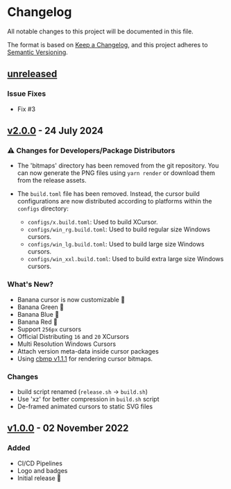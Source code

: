 # Changelog

All notable changes to this project will be documented in this file.

The format is based on [Keep a Changelog](https://keepachangelog.com/en/1.0.0/),
and this project adheres to [Semantic Versioning](https://semver.org/spec/v2.0.0.html).

## [unreleased]

### Issue Fixes

-   Fix #3

## [v2.0.0] - 24 July 2024

### :warning: Changes for Developers/Package Distributors

-   The 'bitmaps' directory has been removed from the git repository. You can now generate the PNG files using `yarn render` or download them from the release assets.

-   The `build.toml` file has been removed. Instead, the cursor build configurations are now distributed according to platforms within the `configs` directory:
    -   `configs/x.build.toml`: Used to build XCursor.
    -   `configs/win_rg.build.toml`: Used to build regular size Windows cursors.
    -   `configs/win_lg.build.toml`: Used to build large size Windows cursors.
    -   `configs/win_xxl.build.toml`: Used to build extra large size Windows cursors.

### What's New?

-   Banana cursor is now customizable 🎊
-   Banana Green 🎊
-   Banana Blue 🎊
-   Banana Red 🎊
-   Support `256px` cursors
-   Official Distributing `16` and `20` XCursors
-   Multi Resolution Windows Cursors
-   Attach version meta-data inside cursor packages
-   Using [cbmp v1.1.1](https://github.com/ful1e5/cbmp/tree/v1.1.1) for rendering cursor bitmaps.

### Changes

-   build script renamed (`release.sh` -> `build.sh`)
-   Use 'xz' for better compression in `build.sh` script
-   De-framed animated cursors to static SVG files

## [v1.0.0] - 02 November 2022

### Added

-   CI/CD Pipelines
-   Logo and badges
-   Initial release 🎊

[unreleased]: https://github.com/ful1e5/banana-cursor/compare/v2.0.0...main
[v2.0.0]: https://github.com/ful1e5/banana-cursor/compare/v2.0.0...v1.0.0
[v1.0.0]: https://github.com/ful1e5/banana-cursor/tree/v1.0.0
